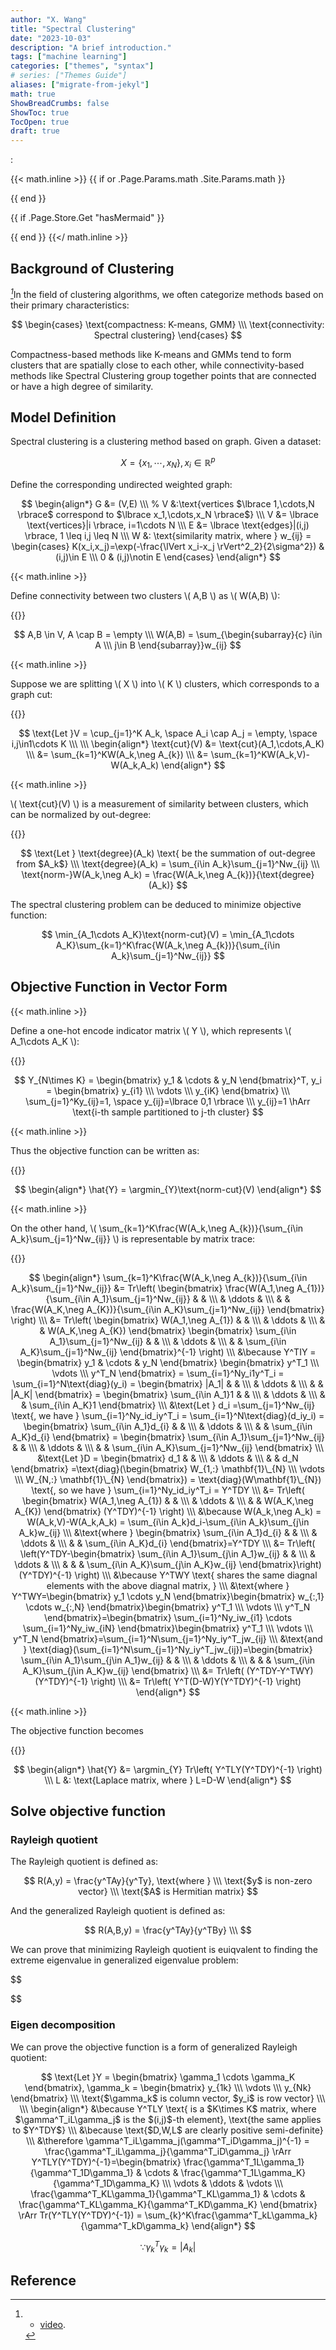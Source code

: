 ```yaml
---
author: "X. Wang"
title: "Spectral Clustering"
date: "2023-10-03"
description: "A brief introduction."
tags: ["machine learning"]
categories: ["themes", "syntax"]
# series: ["Themes Guide"]
aliases: ["migrate-from-jekyl"]
math: true
ShowBreadCrumbs: false
ShowToc: true
TocOpen: true
draft: true
---
```


:                                                         

{{< math.inline >}}
{{ if or .Page.Params.math .Site.Params.math }}

<link rel="stylesheet" href="https://cdn.jsdelivr.net/npm/katex@0.16.8/dist/katex.min.css" integrity="sha384-GvrOXuhMATgEsSwCs4smul74iXGOixntILdUW9XmUC6+HX0sLNAK3q71HotJqlAn" crossorigin="anonymous">

<!-- The loading of KaTeX is deferred to speed up page rendering -->
<script defer src="https://cdn.jsdelivr.net/npm/katex@0.16.8/dist/katex.min.js" integrity="sha384-cpW21h6RZv/phavutF+AuVYrr+dA8xD9zs6FwLpaCct6O9ctzYFfFr4dgmgccOTx" crossorigin="anonymous"></script>

<!-- To automatically render math in text elements, include the auto-render extension: -->
<script defer src="https://cdn.jsdelivr.net/npm/katex@0.16.8/dist/contrib/auto-render.min.js" integrity="sha384-+VBxd3r6XgURycqtZ117nYw44OOcIax56Z4dCRWbxyPt0Koah1uHoK0o4+/RRE05" crossorigin="anonymous"
    onload="renderMathInElement(document.body);"></script>
{{ end }}

{{ if .Page.Store.Get "hasMermaid" }}
  <script type="module">
    import mermaid from 'https://cdn.jsdelivr.net/npm/mermaid/dist/mermaid.esm.min.mjs';
    mermaid.initialize({ startOnLoad: true });
  </script>
{{ end }}
{{</ math.inline >}}

<style>
    /* Set the font size of all math elements to 16px */
    .katex {
        font-size: 16px !important;
    }
</style>

<style>
/* Custom CSS styles */
.graph {
    background-color: white;
  /* padding: 10px; */
  /* border-radius: 5px; */
}
.graph pre {
    background-color: white;
  /* font-family: 'Courier New', monospace;
  font-size: 14px;
  line-height: 1.5; */
}
</style>

## Background of Clustering

<cite>[^1]</cite>In the field of clustering algorithms, we often categorize methods based on their primary characteristics:

$$
\begin{cases}
    \text{compactness: K-means, GMM} \\\
    \text{connectivity: Spectral clustering}
\end{cases}
$$

Compactness-based methods like K-means and GMMs tend to form clusters that are spatially close to each other, while connectivity-based methods like Spectral Clustering group together points that are connected or have a high degree of similarity.

## Model Definition

Spectral clustering is a clustering method based on graph. Given a dataset:

$$
X = \lbrace x_1,\cdots,x_N \rbrace, x_i\in\mathbb{R}^p
$$

Define the corresponding undirected weighted graph:

$$
\begin{align*}
G &= (V,E) \\\
% V &:\text{vertices $\lbrace 1,\cdots,N \rbrace$ correspond to $\lbrace x_1,\cdots,x_N \rbrace$} \\\
V &= \lbrace \text{vertices}|i \rbrace, i=1\cdots N \\\
E &= \lbrace \text{edges}|(i,j) \rbrace, 1 \leq i,j \leq N \\\
W &: \text{similarity matrix, where } w_{ij} = \begin{cases}
    K(x_i,x_j)=\exp(-\frac{\lVert x_i-x_j \rVert^2_2}{2\sigma^2}) & (i,j)\in E \\\
    0 & (i,j)\notin E
\end{cases}
\end{align*}
$$

{{< math.inline >}}
<p>
Define connectivity between two clusters \( A,B \) as \( W(A,B) \):
</p>
{{</ math.inline >}}

$$
A,B \in V, A \cap B = \empty \\\
W(A,B) = \sum_{\begin{subarray}{c}
    i\in A \\\
    j\in B
\end{subarray}}w_{ij}
$$

{{< math.inline >}}
<p>
Suppose we are splitting \( X \) into \( K \) clusters, which corresponds to a graph cut:
</p>
{{</ math.inline >}}

$$
\text{Let }V = \cup_{j=1}^K A_k, \space A_i \cap A_j = \empty, \space i,j\in1\cdots K \\\
\\\
\begin{align*}
\text{cut}(V) &= \text{cut}(A_1,\cdots,A_K) \\\
&= \sum_{k=1}^KW(A_k,\neg A_{k}) \\\
&= \sum_{k=1}^KW(A_k,V)-W(A_k,A_k)
\end{align*}
$$

{{< math.inline >}}
<p>
\( \text{cut}(V) \) is a measurement of similarity between clusters, which can be normalized by out-degree:
</p>
{{</ math.inline >}}

$$
\text{Let } \text{degree}(A_k) \text{ be the summation of out-degree from $A_k$} \\\
\text{degree}(A_k) = \sum_{i\in A_k}\sum_{j=1}^Nw_{ij} \\\
\text{norm-}W(A_k,\neg A_k) = \frac{W(A_k,\neg A_{k})}{\text{degree}(A_k)}
$$

The spectral clustering problem can be deduced to minimize objective function:

$$
\min_{A_1\cdots A_K}\text{norm-cut}(V) = \min_{A_1\cdots A_K}\sum_{k=1}^K\frac{W(A_k,\neg A_{k})}{\sum_{i\in A_k}\sum_{j=1}^Nw_{ij}}
$$

## Objective Function in Vector Form

{{< math.inline >}}
<p>
Define a one-hot encode indicator matrix \( Y \), which represents \( A_1\cdots A_K \):
</p>
{{</ math.inline >}}

$$
Y_{N\times K} = \begin{bmatrix}
    y_1 & \cdots & y_N
\end{bmatrix}^T, y_i = \begin{bmatrix}
    y_{i1} \\\
    \vdots \\\
    y_{iK}
\end{bmatrix} \\\
\sum_{j=1}^Ky_{ij}=1, \space y_{ij}=\lbrace 0,1 \rbrace \\\
y_{ij}=1 \hArr \text{i-th sample partitioned to j-th cluster}
$$

{{< math.inline >}}
<p>
Thus the objective function can be written as:
</p>
{{</ math.inline >}}

$$
\begin{align*}
\hat{Y} = \argmin_{Y}\text{norm-cut}(V)
\end{align*}
$$

{{< math.inline >}}
<p>
On the other hand, \( \sum_{k=1}^K\frac{W(A_k,\neg A_{k})}{\sum_{i\in A_k}\sum_{j=1}^Nw_{ij}} \) is representable by matrix trace:
</p>
{{</ math.inline >}}

$$
\begin{align*}
\sum_{k=1}^K\frac{W(A_k,\neg A_{k})}{\sum_{i\in A_k}\sum_{j=1}^Nw_{ij}} &= Tr\left( \begin{bmatrix}
    \frac{W(A_1,\neg A_{1})}{\sum_{i\in A_1}\sum_{j=1}^Nw_{ij}} & & \\\
    & \ddots & \\\
    & & \frac{W(A_K,\neg A_{K})}{\sum_{i\in A_K}\sum_{j=1}^Nw_{ij}}
\end{bmatrix} \right) \\\
&= Tr\left( \begin{bmatrix}
    W(A_1,\neg A_{1}) & & \\\
    & \ddots & \\\
    & & W(A_K,\neg A_{K})
\end{bmatrix} \begin{bmatrix}
    \sum_{i\in A_1}\sum_{j=1}^Nw_{ij} & & \\\
    & \ddots & \\\
    & & \sum_{i\in A_K}\sum_{j=1}^Nw_{ij}
\end{bmatrix}^{-1} \right) \\\
&\because Y^TIY = \begin{bmatrix}
    y_1 & \cdots & y_N
\end{bmatrix} \begin{bmatrix}
    y^T_1 \\\
    \vdots \\\
    y^T_N
\end{bmatrix} = \sum_{i=1}^Ny_i1y^T_i = \sum_{i=1}^N\text{diag}(y_i) = \begin{bmatrix}
    |A_1| & & \\\
    & \ddots & \\\
    & & |A_K|
\end{bmatrix} = \begin{bmatrix}
    \sum_{i\in A_1}1 & & \\\
    & \ddots & \\\
    & & \sum_{i\in A_K}1
\end{bmatrix} \\\
&\text{Let } d_i =\sum_{j=1}^Nw_{ij} \text{, we have } \sum_{i=1}^Ny_id_iy^T_i = \sum_{i=1}^N\text{diag}(d_iy_i) = \begin{bmatrix}
    \sum_{i\in A_1}d_{i} & & \\\
    & \ddots & \\\
    & & \sum_{i\in A_K}d_{i}
\end{bmatrix} = \begin{bmatrix}
    \sum_{i\in A_1}\sum_{j=1}^Nw_{ij} & & \\\
    & \ddots & \\\
    & & \sum_{i\in A_K}\sum_{j=1}^Nw_{ij}
\end{bmatrix} \\\
&\text{Let }D = \begin{bmatrix}
    d_1 & & \\\
    & \ddots & \\\
    & & d_N
\end{bmatrix} =\text{diag}(\begin{bmatrix}
    W_{1,:} \mathbf{1}\_{N} \\\
    \vdots \\\
    W_{N,:} \mathbf{1}\_{N}
\end{bmatrix}) = \text{diag}(W\mathbf{1}\_{N}) \text{, so we have } \sum_{i=1}^Ny_id_iy^T_i = Y^TDY \\\
&= Tr\left( \begin{bmatrix}
    W(A_1,\neg A_{1}) & & \\\
    & \ddots & \\\
    & & W(A_K,\neg A_{K})
\end{bmatrix} (Y^TDY)^{-1} \right) \\\
&\because W(A_k,\neg A_k) = W(A_k,V)-W(A_k,A_k) = \sum_{i\in A_k}d_i-\sum_{i\in A_k}\sum_{j\in A_k}w_{ij}  \\\
&\text{where } \begin{bmatrix}
    \sum_{i\in A_1}d_{i} & & \\\
    & \ddots & \\\
    & & \sum_{i\in A_K}d_{i}
\end{bmatrix}=Y^TDY \\\
&= Tr\left( \left(Y^TDY-\begin{bmatrix}
    \sum_{i\in A_1}\sum_{j\in A_1}w_{ij} & & \\\
    & \ddots & \\\
    & & & \sum_{i\in A_K}\sum_{j\in A_K}w_{ij}
\end{bmatrix}\right)(Y^TDY)^{-1} \right) \\\
&\because Y^TWY \text{ shares the same diagnal elements with the above diagnal matrix, } \\\
&\text{where } Y^TWY=\begin{bmatrix}
    y_1 \cdots y_N
\end{bmatrix}\begin{bmatrix}
    w_{:,1} \cdots w_{:,N}
\end{bmatrix}\begin{bmatrix}
    y^T_1 \\\
    \vdots \\\
    y^T_N
\end{bmatrix}=\begin{bmatrix}
    \sum_{i=1}^Ny_iw_{i1} \cdots \sum_{i=1}^Ny_iw_{iN}
\end{bmatrix}\begin{bmatrix}
    y^T_1 \\\
    \vdots \\\
    y^T_N
\end{bmatrix}=\sum_{i=1}^N\sum_{j=1}^Ny_iy^T_jw_{ij} \\\
&\text{and } \text{diag}(\sum_{i=1}^N\sum_{j=1}^Ny_iy^T_jw_{ij})=\begin{bmatrix}
    \sum_{i\in A_1}\sum_{j\in A_1}w_{ij} & & \\\
    & \ddots & \\\
    & & & \sum_{i\in A_K}\sum_{j\in A_K}w_{ij}
\end{bmatrix} \\\
&= Tr\left( (Y^TDY-Y^TWY)(Y^TDY)^{-1} \right) \\\
&= Tr\left( Y^T(D-W)Y(Y^TDY)^{-1} \right)
\end{align*}
$$

{{< math.inline >}}
<p>
The objective function becomes
</p>
{{</ math.inline >}}

$$
\begin{align*}
\hat{Y} &= \argmin_{Y} Tr\left( Y^TLY(Y^TDY)^{-1} \right) \\\
L &: \text{Laplace matrix, where } L=D-W
\end{align*}
$$

## Solve objective function

### Rayleigh quotient

The Rayleigh quotient is defined as:

$$
R(A,y) = \frac{y^TAy}{y^Ty}, \text{where } \\\
\text{$y$ is non-zero vector} \\\
\text{$A$ is Hermitian matrix}
$$

And the generalized Rayleigh quotient is defined as:

$$
R(A,B,y) = \frac{y^TAy}{y^TBy} \\\
$$

We can prove that minimizing Rayleigh quotient is euiqvalent to finding the extreme eigenvalue in generalized eigenvalue problem:

$$

$$

### Eigen decomposition

We can prove the objective function is a form of generalized Rayleigh quotient:

$$
\text{Let }Y = \begin{bmatrix}
    \gamma_1 \cdots \gamma_K
\end{bmatrix}, \gamma_k = \begin{bmatrix}
    y_{1k} \\\
    \vdots \\\
    y_{Nk}
\end{bmatrix} \\\
\text{$\gamma_k$ is column vector, $y_i$ is row vector} \\\
\\\
\begin{align*}
&\because Y^TLY \text{ is a $K\times K$ matrix, where $\gamma^T_iL\gamma_j$ is the $(i,j)$-th element}, \text{the same applies to $Y^TDY$} \\\
&\because \text{$D,W,L$ are clearly positive semi-definite} \\\
&\therefore \gamma^T_iL\gamma_j(\gamma^T_iD\gamma_j)^{-1} = \frac{\gamma^T_iL\gamma_j}{\gamma^T_iD\gamma_j} \rArr Y^TLY(Y^TDY)^{-1}=\begin{bmatrix}
    \frac{\gamma^T_1L\gamma_1}{\gamma^T_1D\gamma_1} & \cdots & \frac{\gamma^T_1L\gamma_K}{\gamma^T_1D\gamma_K} \\\
    \vdots & \ddots & \vdots \\\
    \frac{\gamma^T_KL\gamma_1}{\gamma^T_KL\gamma_1} & \cdots & \frac{\gamma^T_KL\gamma_K}{\gamma^T_KD\gamma_K}
\end{bmatrix} \rArr Tr(Y^TLY(Y^TDY)^{-1}) = \sum_{k}^K\frac{\gamma^T_kL\gamma_k}{\gamma^T_kD\gamma_k}
\end{align*}
$$

$$
\because \gamma^T_k\gamma_k = |A_k|
$$

## Reference

[^1]: - [video](https://www.bilibili.com/video/BV1aE411o7qd?p=123).
[^4]: From [Higham, Nicholas (2002). Accuracy and Stability of Numerical Algorithms](https://archive.org/details/accuracystabilit00high_878).
[^5]: From [The Multivariate Gaussian. Michael I. Jordan](https://people.eecs.berkeley.edu/~jordan/courses/260-spring10/other-readings/chapter13.pdf).
[^2]: - [NIPS 2016 Tutorial: Generative Adversarial Networks. Ian Goodfellow](https://arxiv.org/pdf/1701.00160).
[^7]: - [GAUSS-MARKOV MODELS, JONATHAN HUANG AND J. ANDREW BAGNELL](https://www.cs.cmu.edu/~16831-f14/notes/F14/gaussmarkov.pdf).
[^6]: - [Gaussian Processes and Gaussian Markov Random Fields](https://folk.ntnu.no/joeid/MA8702/jan16.pdf)
[^3]: - [A fast learning algorithm for deep belief nets. Geoffrey E. Hinton, Simon Osindero, Yee-Whye Teh](https://www.cs.toronto.edu/~hinton/absps/fastnc.pdf).
